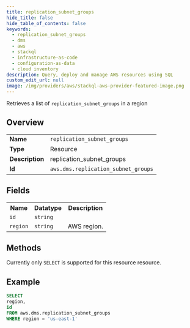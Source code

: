 ```yaml
---
title: replication_subnet_groups
hide_title: false
hide_table_of_contents: false
keywords:
  - replication_subnet_groups
  - dms
  - aws
  - stackql
  - infrastructure-as-code
  - configuration-as-data
  - cloud inventory
description: Query, deploy and manage AWS resources using SQL
custom_edit_url: null
image: /img/providers/aws/stackql-aws-provider-featured-image.png
---
```

Retrieves a list of <code>replication_subnet_groups</code> in a region

## Overview
<table><tbody>
<tr><td><b>Name</b></td><td><code>replication_subnet_groups</code></td></tr>
<tr><td><b>Type</b></td><td>Resource</td></tr>
<tr><td><b>Description</b></td><td>replication_subnet_groups</td></tr>
<tr><td><b>Id</b></td><td><code>aws.dms.replication_subnet_groups</code></td></tr>
</tbody></table>

## Fields
<table><tbody>
<tr><th>Name</th><th>Datatype</th><th>Description</th></tr>
<tr><td><code>id</code></td><td><code>string</code></td><td></td></tr>
<tr><td><code>region</code></td><td><code>string</code></td><td>AWS region.</td></tr>

</tbody></table>

## Methods
Currently only <code>SELECT</code> is supported for this resource resource.





## Example
```sql
SELECT
region,
id
FROM aws.dms.replication_subnet_groups
WHERE region = 'us-east-1'
```
